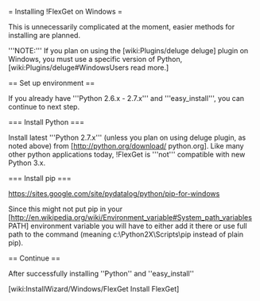 = Installing !FlexGet on Windows =

This is unnecessarily complicated at the moment, easier methods for installing are planned.

'''NOTE:''' If you plan on using the [wiki:Plugins/deluge deluge] plugin on Windows, you must use a specific version of Python, [wiki:Plugins/deluge#WindowsUsers read more.]

== Set up environment ==

If you already have '''Python 2.6.x - 2.7.x''' and '''easy_install''', you can continue to next step.

=== Install Python ===

Install latest '''Python 2.7.x''' (unless you plan on using deluge plugin, as noted above) from [http://python.org/download/ python.org]. Like many other python applications today, !FlexGet is '''not''' compatible with new Python 3.x.

=== Install pip ===

https://sites.google.com/site/pydatalog/python/pip-for-windows

Since this might not put pip in your [http://en.wikipedia.org/wiki/Environment_variable#System_path_variables PATH] environment variable you will have to either add it there or use full path to the command (meaning c:\Python2X\Scripts\pip instead of plain pip).

== Continue ==

After successfully installing ''Python'' and ''easy_install''

[wiki:InstallWizard/Windows/FlexGet Install FlexGet]
